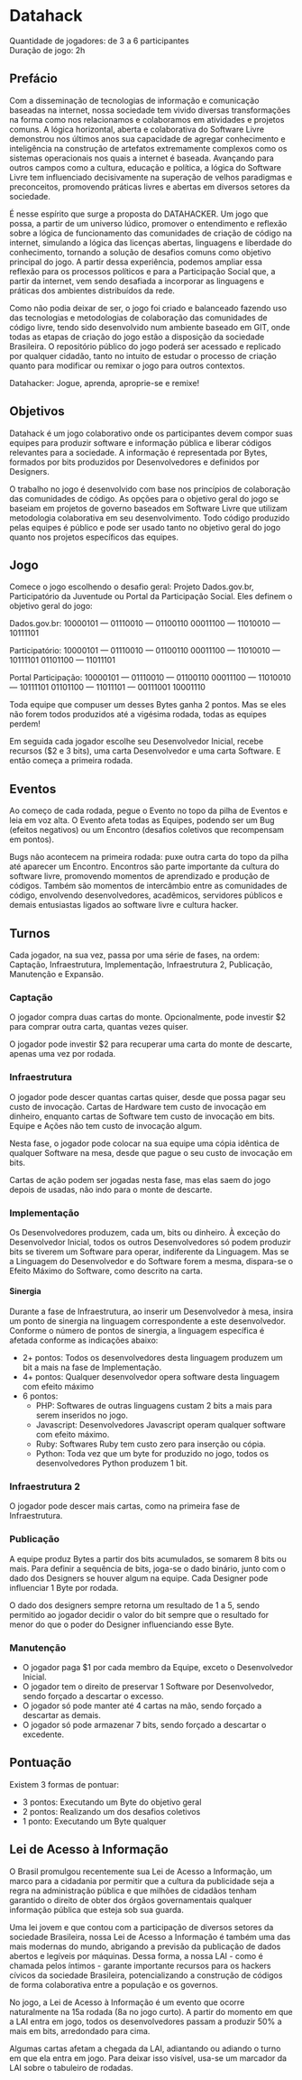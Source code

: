 # Datahack

Quantidade de jogadores: de 3 a 6 participantes  
Duração de jogo: 2h

## Prefácio

Com a disseminação de tecnologias de informação e comunicação baseadas
 na internet, nossa sociedade tem vivido diversas transformações na forma
 como nos relacionamos e colaboramos em atividades e projetos comuns. A
 lógica horizontal, aberta e colaborativa do Software Livre demonstrou nos
 últimos anos sua capacidade de agregar conhecimento e inteligência na
 construção de artefatos extremamente complexos como os sistemas
 operacionais nos quais a internet é baseada. Avançando para outros
 campos como a cultura, educação e política, a lógica do Software Livre tem
 influenciado decisivamente na superação de velhos paradigmas e
 preconceitos, promovendo práticas livres e abertas em diversos setores da
 sociedade.

É nesse espírito que surge a proposta do DATAHACKER. Um jogo que possa, a partir de um universo lúdico, promover o entendimento e reflexão
 sobre a lógica de funcionamento das comunidades de criação de código na
 internet, simulando a lógica das licenças abertas, linguagens e liberdade do
 conhecimento, tornando a solução de desafios comuns como objetivo
 principal do jogo. A partir dessa experiência, podemos ampliar essa reflexão
 para os processos políticos e para a Participação Social que, a partir da
 internet, vem sendo desafiada a incorporar as linguagens e práticas dos
 ambientes distribuídos da rede.

Como não podia deixar de ser, o jogo foi criado e balanceado fazendo uso
 das tecnologias e metodologias de colaboração das comunidades de código
 livre, tendo sido desenvolvido num ambiente baseado em GIT, onde todas
 as etapas de criação do jogo estão a disposição da sociedade Brasileira. O
 repositório público do jogo poderá ser acessado e replicado por qualquer
 cidadão, tanto no intuito de estudar o processo de criação quanto para
 modificar ou remixar o jogo para outros contextos. 

Datahacker: Jogue, aprenda, aproprie-se e remixe!

## Objetivos

Datahack é um jogo colaborativo onde os participantes devem compor suas
 equipes para produzir software e informação pública e liberar códigos
 relevantes para a sociedade. A informação é representada por Bytes,
 formados por bits produzidos por Desenvolvedores e definidos por
 Designers.

O trabalho no jogo é desenvolvido com base nos princípios de colaboração
 das comunidades de código. As opções para o objetivo geral do jogo se
 baseiam em projetos de governo baseados em Software Livre que utilizam
 metodologia colaborativa em seu desenvolvimento. Todo código produzido
 pelas equipes é público e pode ser usado tanto no objetivo geral do jogo
 quanto nos projetos específicos das equipes.

## Jogo

Comece o jogo escolhendo o desafio geral: Projeto Dados.gov.br,
 Participatório da Juventude ou Portal da Participação Social. Eles definem
 o objetivo geral do jogo:

Dados.gov.br:        10000101 — 01110010 — 01100110
                     00011100 — 11010010 — 10111101

Participatório: 10000101 — 01110010 — 01100110
                     00011100 — 11010010 — 10111101
                     01101100 — 11011101

Portal Participação: 10000101 — 01110010 — 01100110
                     00011100 — 11010010 — 10111101
                     01101100 — 11011101 — 00111001
                     10001110

Toda equipe que compuser um desses Bytes ganha 2 pontos. Mas se eles
 não forem todos produzidos até a vigésima rodada, todas as equipes
 perdem!

Em seguida cada jogador escolhe seu Desenvolvedor Inicial, recebe
 recursos ($2 e 3 bits), uma carta Desenvolvedor e uma carta Software. E
 então começa a primeira rodada.

## Eventos

Ao começo de cada rodada, pegue o Evento no topo da pilha de Eventos e
 leia em voz alta. O Evento afeta todas as Equipes, podendo ser um Bug
 (efeitos negativos) ou um Encontro (desafios coletivos que recompensam
 em pontos).

Bugs não acontecem na primeira rodada: puxe outra carta do topo da pilha
 até aparecer um Encontro. Encontros são parte importante da cultura do
 software livre, promovendo momentos de aprendizado e produção de
 códigos. Também são momentos de intercâmbio entre as comunidades de
 código, envolvendo desenvolvedores, acadêmicos, servidores públicos e
 demais entusiastas ligados ao software livre e cultura hacker.

## Turnos

Cada jogador, na sua vez, passa por uma série de fases, na ordem:
 Captação, Infraestrutura, Implementação, Infraestrutura 2, Publicação, Manutenção e Expansão.

### Captação

O jogador compra duas cartas do monte. Opcionalmente, pode investir $2
 para comprar outra carta, quantas vezes quiser.

O jogador pode investir $2 para recuperar uma carta do monte de descarte,
 apenas uma vez por rodada.

### Infraestrutura

O jogador pode descer quantas cartas quiser, desde que possa pagar seu
 custo de invocação. Cartas de Hardware tem custo de invocação em
 dinheiro, enquanto cartas de Software tem custo de invocação em bits.
 Equipe e Ações não tem custo de invocação algum.

Nesta fase, o jogador pode colocar na sua equipe uma cópia idêntica de
 qualquer Software na mesa, desde que pague o seu custo de invocação em
 bits.

Cartas de ação podem ser jogadas nesta fase, mas elas saem do jogo
 depois de usadas, não indo para o monte de descarte.

### Implementação

Os Desenvolvedores produzem, cada um, bits ou dinheiro. À exceção do Desenvolvedor Inicial, todos os outros Desenvolvedores só podem produzir
 bits se tiverem um Software para operar, indiferente da Linguagem. Mas se a
 Linguagem do Desenvolvedor e do Software forem a mesma, dispara-se o
 Efeito Máximo do Software, como descrito na carta.

#### Sinergia

Durante a fase de Infraestrutura, ao inserir um Desenvolvedor à mesa, insira
 um ponto de sinergia na linguagem correspondente a este desenvolvedor.
 Conforme o número de pontos de sinergia, a linguagem específica é afetada
 conforme as indicações abaixo:

* 2+ pontos: Todos os desenvolvedores desta linguagem produzem um bit a
 mais na fase de Implementação.
* 4+ pontos: Qualquer desenvolvedor opera software desta linguagem com
 efeito máximo
* 6 pontos:
  * PHP: Softwares de outras linguagens custam 2 bits a mais para serem
 inseridos no jogo.
  * Javascript: Desenvolvedores Javascript operam qualquer software com
 efeito máximo.
  * Ruby: Softwares Ruby tem custo zero para inserção ou cópia.
  * Python: Toda vez que um byte for produzido no jogo, todos os
 desenvolvedores Python produzem 1 bit.

### Infraestrutura 2

O jogador pode descer mais cartas, como na primeira fase de Infraestrutura.

### Publicação

A equipe produz Bytes a partir dos bits acumulados, se somarem 8 bits ou
 mais. Para definir a sequência de bits, joga-se o dado binário, junto com o
 dado dos Designers se houver algum na equipe. Cada Designer pode
 influenciar 1 Byte por rodada.

O dado dos designers sempre retorna um resultado de 1 a 5, sendo permitido
 ao jogador decidir o valor do bit sempre que o resultado for menor do que o
 poder do Designer influenciando esse Byte.

### Manutenção

* O jogador paga $1 por cada membro da Equipe, exceto o Desenvolvedor
 Inicial.
* O jogador tem o direito de preservar 1 Software por Desenvolvedor, sendo
 forçado a descartar o excesso.
* O jogador só pode manter até 4 cartas na mão, sendo forçado a descartar
  as demais.
* O jogador só pode armazenar 7 bits, sendo forçado a descartar o
 excedente.

## Pontuação

Existem 3 formas de pontuar:

* 3 pontos: Executando um Byte do objetivo geral
* 2 pontos: Realizando um dos desafios coletivos
* 1 ponto:  Executando um Byte qualquer

## Lei de Acesso à Informação

O Brasil promulgou recentemente sua Lei de Acesso a Informação, um marco
 para a cidadania por permitir que a cultura da publicidade seja a regra na
 administração pública e que milhões de cidadãos tenham garantido o direito
 de obter dos órgãos governamentais qualquer informação pública que esteja
 sob sua guarda.

Uma lei jovem e que contou com a participação de diversos setores da
 sociedade Brasileira, nossa Lei de Acesso a Informação é também uma das
 mais modernas do mundo, abrigando a previsão da publicação de dados
 abertos e legíveis por máquinas. Dessa forma, a nossa LAI - como é
 chamada pelos íntimos - garante importante recursos para os hackers
 cívicos da sociedade Brasileira, potencializando a construção de códigos de
 forma colaborativa entre a população e os governos.

No jogo, a Lei de Acesso à Informação é um evento que ocorre naturalmente
 na 15a rodada (8a no jogo curto). A partir do momento em que a LAI entra
 em jogo, todos os desenvolvedores passam a produzir 50% a mais em bits,
 arredondado para cima.

Algumas cartas afetam a chegada da LAI, adiantando ou adiando o turno em
 que ela entra em jogo. Para deixar isso visível, usa-se um marcador da LAI
 sobre o tabuleiro de rodadas.
